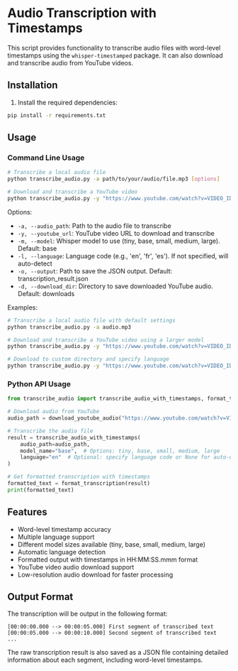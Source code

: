# Audio Transcription with Timestamps

This script provides functionality to transcribe audio files with word-level timestamps using the `whisper-timestamped` package. It can also download and transcribe audio from YouTube videos.

## Installation

1. Install the required dependencies:
```bash
pip install -r requirements.txt
```

## Usage

### Command Line Usage

```bash
# Transcribe a local audio file
python transcribe_audio.py -a path/to/your/audio/file.mp3 [options]

# Download and transcribe a YouTube video
python transcribe_audio.py -y "https://www.youtube.com/watch?v=VIDEO_ID" [options]
```

Options:
- `-a, --audio_path`: Path to the audio file to transcribe
- `-y, --youtube_url`: YouTube video URL to download and transcribe
- `-m, --model`: Whisper model to use (tiny, base, small, medium, large). Default: base
- `-l, --language`: Language code (e.g., 'en', 'fr', 'es'). If not specified, will auto-detect
- `-o, --output`: Path to save the JSON output. Default: transcription_result.json
- `-d, --download_dir`: Directory to save downloaded YouTube audio. Default: downloads

Examples:
```bash
# Transcribe a local audio file with default settings
python transcribe_audio.py -a audio.mp3

# Download and transcribe a YouTube video using a larger model
python transcribe_audio.py -y "https://www.youtube.com/watch?v=VIDEO_ID" -m large

# Download to custom directory and specify language
python transcribe_audio.py -y "https://www.youtube.com/watch?v=VIDEO_ID" -d my_downloads -l en
```

### Python API Usage

```python
from transcribe_audio import transcribe_audio_with_timestamps, format_transcription, download_youtube_audio

# Download audio from YouTube
audio_path = download_youtube_audio("https://www.youtube.com/watch?v=VIDEO_ID")

# Transcribe the audio file
result = transcribe_audio_with_timestamps(
    audio_path=audio_path,
    model_name="base",  # Options: tiny, base, small, medium, large
    language="en"  # Optional: specify language code or None for auto-detection
)

# Get formatted transcription with timestamps
formatted_text = format_transcription(result)
print(formatted_text)
```

## Features

- Word-level timestamp accuracy
- Multiple language support
- Different model sizes available (tiny, base, small, medium, large)
- Automatic language detection
- Formatted output with timestamps in HH:MM:SS.mmm format
- YouTube video audio download support
- Low-resolution audio download for faster processing

## Output Format

The transcription will be output in the following format:
```
[00:00:00.000 --> 00:00:05.000] First segment of transcribed text
[00:00:05.000 --> 00:00:10.000] Second segment of transcribed text
...
```

The raw transcription result is also saved as a JSON file containing detailed information about each segment, including word-level timestamps.
